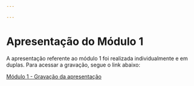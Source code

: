 ```yaml
---

---
```


# Apresentação do Módulo 1

A apresentação referente ao módulo 1 foi realizada individualmente e em duplas. Para acessar a gravação, segue o link abaixo: 

[Módulo 1 - Gravação da apresentação](hhtps://colocaraquipf.com)